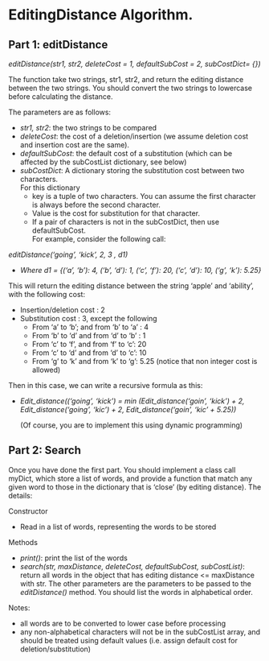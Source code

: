 # EditingDistance Algorithm.

## Part 1: editDistance

  _editDistance(str1, str2, deleteCost = 1, defaultSubCost = 2, subCostDict= {})_     
      
  The function take two strings, str1, str2, and return the editing distance between the two strings. You should convert the two
  strings to lowercase before calculating the distance.     
      
  The parameters are as follows:     
  - _str1, str2_: the two strings to be compared     
  - _deleteCost_: the cost of a deletion/insertion (we assume deletion cost and insertion cost are the same).     
  - _defaultSubCost_: the default cost of a substitution (which can be affected by the subCostList dictionary, see below)     
  - _subCostDict_: A dictionary storing the substitution cost between two characters.     
      For this dictionary     
      - key is a tuple of two characters. You can assume the first character is always before the second character.     
      - Value is the cost for substitution for that character.     
      - If a pair of characters is not in the subCostDict, then use defaultSubCost.     
  For example, consider the following call:     

  _editDistance(‘going’, ‘kick’, 2, 3 , d1)_     
  - _Where d1 = {(‘a’, ‘b’): 4, (‘b’, ‘d’): 1, (‘c’, ‘f’): 20, (‘c’, ‘d’): 10, (‘g’, ‘k’): 5.25}_
  
  This will return the editing distance between the string ‘apple’ and ‘ability’, with the following cost:     
  - Insertion/deletion cost : 2    
  - Substitution cost : 3, except the following     
      - From ‘a’ to ‘b’; and from ‘b’ to ‘a’ : 4
      - From ‘b’ to ‘d’ and from ‘d’ to ‘b’ : 1
      - From ‘c’ to ‘f’, and from ‘f’ to ‘c’: 20
      - From ‘c’ to ‘d’ and from ‘d’ to ‘c’: 10
      - From ‘g’ to ‘k’ and from ‘k’ to ‘g’: 5.25 (notice that non integer cost is allowed)

  Then in this case, we can write a recursive formula as this:     
  - _Edit_distance((‘going’, ‘kick’) = min (Edit_distance(‘goin’, ‘kick’) + 2, Edit_distance(‘going’, ‘kic’) + 2, Edit_distance(‘goin’, ‘kic’ + 5.25))_

    (Of course, you are to implement this using dynamic programming)     
     
     
## Part 2: Search  

  Once you have done the first part. You should implement a class call myDict, which store a list of words, and provide a function that match any
  given word to those in the dictionary that is ‘close’ (by editing distance). The details:
  
  Constructor
  - Read in a list of words, representing the words to be stored
       
  Methods
  - _print()_: print the list of the words
  - _search(str, maxDistance, deleteCost, defaultSubCost, subCostList)_: return all words in the object that has editing distance <= maxDistance with str.
    The other parameters are the parameters to be passed to the _editDistance()_ method. You should list the words in alphabetical order.
        
Notes:
- all words are to be converted to lower case before processing
- any non-alphabetical characters will not be in the subCostList array, and should be treated using default values (i.e. assign default cost for deletion/substitution)
